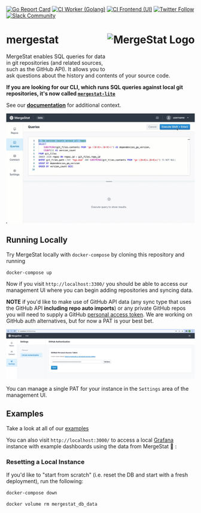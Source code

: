 [![Go Report Card](https://goreportcard.com/badge/github.com/mergestat/mergestat)](https://goreportcard.com/report/github.com/mergestat/mergestat)
[![CI Worker (Golang)](https://github.com/mergestat/mergestat/actions/workflows/ci-worker.yaml/badge.svg)](https://github.com/mergestat/mergestat/actions/workflows/ci-worker.yaml)
[![CI Frontend (UI)](https://github.com/mergestat/mergestat/actions/workflows/ci-frontend.yaml/badge.svg)](https://github.com/mergestat/mergestat/actions/workflows/ci-frontend.yaml)
[![Twitter Follow](https://img.shields.io/twitter/follow/mergestat)](https://twitter.com/mergestat)
[![Slack Community](https://badgen.net/badge/icon/slack?icon=slack&label)](https://join.slack.com/t/mergestatcommunity/shared_invite/zt-xvvtvcz9-w3JJVIdhLgEWrVrKKNXOYg)

# mergestat <a href="https://docs.mergestat.com/"><img align="right" src="https://github.com/mergestat/mergestat/raw/main/docs/logo.png" alt="MergeStat Logo" height="100"></a>

MergeStat enables SQL queries for data in git repositories (and related sources, such as the GitHub API). It allows you to ask questions about the history and contents of your source code.

**If you are looking for our CLI, which runs SQL queries against local git repositories, it's now called [`mergestat-lite`](https://github.com/mergestat/mergestat-lite)**

See our [**documentation**](https://docs.mergestat.com/) for additional context.

<img alt="MergeStat Queries" src="docs/queries.gif"/>

## Running Locally

Try MergeStat locally with `docker-compose` by cloning this repository and running

```sh
docker-compose up
```

Now if you visit `http://localhost:3300/` you should be able to access our management UI where you can begin adding repositories and syncing data.

**NOTE** if you'd like to make use of GitHub API data (any sync type that uses the GitHub API **including repo auto imports**) or any private GitHub repos you will need to supply a GitHub [personal access token](https://docs.github.com/en/authentication/keeping-your-account-and-data-secure/creating-a-personal-access-token).
We are working on GitHub auth alternatives, but for now a PAT is your best bet.

<img alt="MergeStat GitHub PAT Management UI" src="docs/github-pat-local.png" />

You can manage a single PAT for your instance in the `Settings` area of the management UI.

## Examples

Take a look at all of our [examples](./examples)

You can also visit `http://localhost:3000/` to access a local [Grafana](https://grafana.com/) instance with example dashboards using the data from MergeStat 🎉 :

### Resetting a Local Instance

If you'd like to "start from scratch" (i.e. reset the DB and start with a fresh deployment), run the following:

```
docker-compose down
```

```
docker volume rm mergestat_db_data
```
